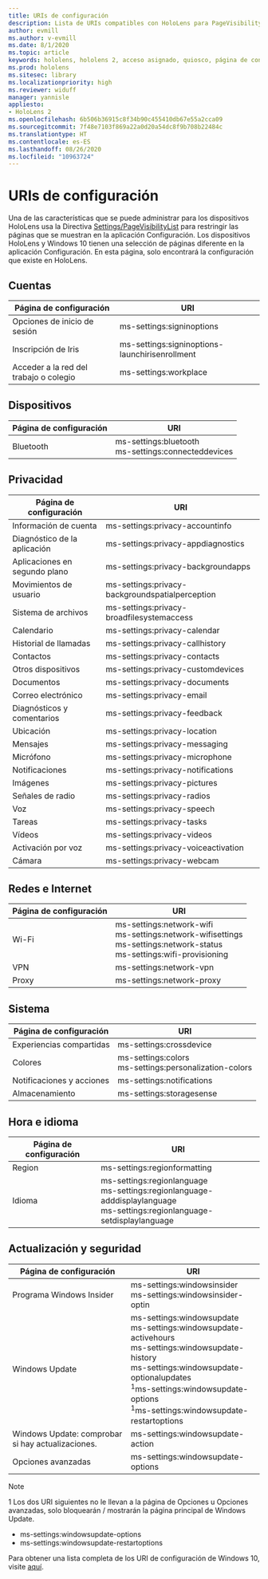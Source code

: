 ```yaml
---
title: URIs de configuración
description: Lista de URIs compatibles con HoloLens para PageVisibilityList
author: evmill
ms.author: v-evmill
ms.date: 8/1/2020
ms.topic: article
keywords: hololens, hololens 2, acceso asignado, quiosco, página de configuración
ms.prod: hololens
ms.sitesec: library
ms.localizationpriority: high
ms.reviewer: widuff
manager: yannisle
appliesto:
- HoloLens 2
ms.openlocfilehash: 6b506b36915c8f34b90c455410db67e55a2cca09
ms.sourcegitcommit: 7f48e7103f869a22a0d20a54dc8f9b708b22484c
ms.translationtype: HT
ms.contentlocale: es-ES
ms.lasthandoff: 08/26/2020
ms.locfileid: "10963724"
---
```

# URIs de configuración

Una de las características que se puede administrar para los dispositivos HoloLens usa la Directiva [Settings/PageVisibilityList](https://docs.microsoft.com/windows/client-management/mdm/policy-csp-settings#settings-pagevisibilitylist) para restringir las páginas que se muestran en la aplicación Configuración. Los dispositivos HoloLens y Windows 10 tienen una selección de páginas diferente en la aplicación Configuración. En esta página, solo encontrará la configuración que existe en HoloLens. 

## Cuentas
| Página de configuración           | URI                                            |
|-------------------------|------------------------------------------------|
| Opciones de inicio de sesión         | ms-settings:signinoptions                      |
| Inscripción de Iris       | ms-settings:signinoptions-launchirisenrollment |
| Acceder a la red del trabajo o colegio | ms-settings:workplace                          |

## Dispositivos
| Página de configuración | URI                          |
|---------------|------------------------------|
| Bluetooth     | ms-settings:bluetooth <br> ms-settings:connecteddevices |

## Privacidad
| Página de configuración            | URI                                             |
|--------------------------|-------------------------------------------------|
| Información de cuenta             | ms-settings:privacy-accountinfo                 |
| Diagnóstico de la aplicación        | ms-settings:privacy-appdiagnostics              |
| Aplicaciones en segundo plano        | ms-settings:privacy-backgroundapps              |
| Movimientos de usuario           | ms-settings:privacy-backgroundspatialperception |
| Sistema de archivos              | ms-settings:privacy-broadfilesystemaccess       |
| Calendario                 | ms-settings:privacy-calendar                    |
| Historial de llamadas             | ms-settings:privacy-callhistory                 |
| Contactos                 | ms-settings:privacy-contacts                    |
| Otros dispositivos            | ms-settings:privacy-customdevices               |
| Documentos                | ms-settings:privacy-documents                   |
| Correo electrónico                    | ms-settings:privacy-email                       |
| Diagnósticos y comentarios | ms-settings:privacy-feedback                    |
| Ubicación                 | ms-settings:privacy-location                    |
| Mensajes                | ms-settings:privacy-messaging                   |
| Micrófono               | ms-settings:privacy-microphone                  |
| Notificaciones            | ms-settings:privacy-notifications               |
| Imágenes                 | ms-settings:privacy-pictures                    |
| Señales de radio                   | ms-settings:privacy-radios                      |
| Voz                   | ms-settings:privacy-speech                      |
| Tareas                    | ms-settings:privacy-tasks                       |
| Vídeos                   | ms-settings:privacy-videos                      |
| Activación por voz       | ms-settings:privacy-voiceactivation             |
| Cámara                   | ms-settings:privacy-webcam                      |

## Redes e Internet
| Página de configuración | URI                              |
|---------------|----------------------------------|
| Wi-Fi  | ms-settings:network-wifi<br>ms-settings:network-wifisettings<br>ms-settings:network-status<br>ms-settings:wifi-provisioning    |
| VPN   | ms-settings:network-vpn          |
| Proxy | ms-settings:network-proxy        |

## Sistema
| Página de configuración      | URI                                |
|--------------------|------------------------------------|
| Experiencias compartidas | ms-settings:crossdevice            |
| Colores             | ms-settings:colors<br>ms-settings:personalization-colors |
| Notificaciones y acciones  | ms-settings:notifications          |
| Almacenamiento            | ms-settings:storagesense           |

## Hora e idioma
| Página de configuración | URI                                           |
|---------------|-----------------------------------------------|
| Region        | ms-settings:regionformatting                  |
| Idioma      | ms-settings:regionlanguage<br>ms-settings:regionlanguage-adddisplaylanguage<br>ms-settings:regionlanguage-setdisplaylanguage |

## Actualización y seguridad
| Página de configuración                         | URI                                       |
|---------------------------------------|-------------------------------------------|
| Programa Windows Insider               | ms-settings:windowsinsider <br>ms-settings:windowsinsider-optin          |
| Windows Update                        | ms-settings:windowsupdate<br> ms-settings:windowsupdate-activehours  <br> ms-settings:windowsupdate-history <br> ms-settings:windowsupdate-optionalupdates <br><sup>1</sup>ms-settings:windowsupdate-options<br><sup>1</sup>ms-settings:windowsupdate-restartoptions |
| Windows Update: comprobar si hay actualizaciones. | ms-settings:windowsupdate-action          |
| Opciones avanzadas                    | ms-settings:windowsupdate-options         |

> [!NOTE]
>  1 Los dos URI siguientes no le llevan a la página de Opciones u Opciones avanzadas, solo bloquearán / mostrarán la página principal de Windows Update. 
> - ms-settings:windowsupdate-options
> - ms-settings:windowsupdate-restartoptions 

Para obtener una lista completa de los URI de configuración de Windows 10, visite [aquí](https://docs.microsoft.com/windows/uwp/launch-resume/launch-settings-app#ms-settings-uri-scheme-reference). 
